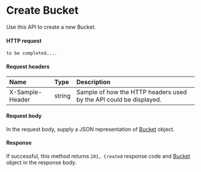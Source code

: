 # Create Bucket

Use this API to create a new Bucket.
#### HTTP request
```http
to be completed....
```
#### Request headers
| Name       | Type | Description|
|:---------------|:--------|:----------|
| X-Sample-Header  | string  | Sample of how the HTTP headers used by the API could be displayed.|

#### Request body
In the request body, supply a JSON representation of [Bucket](../api/bucket.md) object.


#### Response
If successful, this method returns `201, Created` response code and [Bucket](../resources/bucket.md) object in the response body.

